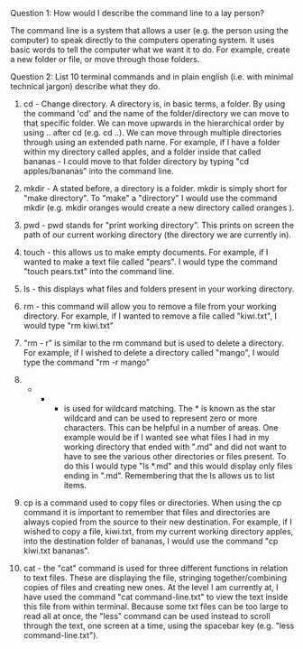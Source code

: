 Question 1: How would I describe the command line to a lay person?

The command line is a system that allows a user (e.g. the person using the computer) to speak directly to the computers operating system. It uses basic words to tell the computer what we want it to do. For example, create a new folder or file, or move through those folders.

Question 2: List 10 terminal commands and in plain english (i.e. with minimal technical jargon) describe what they do.

1. cd - Change directory. A directory is, in basic terms, a folder. By using the command 'cd' and the name of the folder/directory we can move to that specific folder. We can move upwards in the hierarchical order by using .. after cd (e.g. cd ..). We can move through multiple directories through using an extended path name. For example, if I have a folder within my directory called apples, and a folder inside that called bananas - I could move to that folder directory by typing "cd apples/bananas" into the command line.

2. mkdir - A stated before, a directory is a folder. mkdir is simply short for "make directory". To "make" a "directory" I would use the command mkdir <new-directory-name> (e.g. mkdir oranges would create a new directory called oranges ).

3. pwd - pwd stands for "print working directory". This prints on screen the path of our current working directory (the directory we are currently in).

4. touch - this allows us to make empty documents. For example, if I wanted to make a text file called "pears". I would type the command "touch pears.txt" into the command line.

5. ls - this displays what files and folders present in your working directory.

6. rm - this command will allow you to remove a file from your working directory. For example, if I wanted to remove a file called "kiwi.txt", I would type "rm kiwi.txt"

7. "rm - r" is similar to the rm command but is used to delete a directory. For example, if I wished to delete a directory called "mango", I would type the command "rm -r mango"

8. * - * is used for wildcard matching. The * is known as the star wildcard and can be used to represent zero or more characters. This can be helpful in a number of areas. One example would be if I wanted see what files I had in my working directory that ended with ".md" and did not want to have to see the various other directories or files present. To do this I would type "ls *.md" and this would display only files ending in ".md". Remembering that the ls allows us to list items.

9. cp is a command used to copy files or directories. When using the cp command it is important to remember that files and directories are always copied from the source to their new destination. For example, if I wished to copy a file, kiwi.txt, from my current working directory apples, into the destination folder of bananas, I would use the command "cp kiwi.txt bananas".

10. cat - the "cat" command is used for three different functions in relation to text files. These are displaying the file, stringing together/combining copies of files and creating new ones. At the level I am currently at, I have used the command "cat command-line.txt" to view the text inside this file from within terminal. Because some txt files can be too large to read all at once, the "less" command can be used instead to scroll through the text, one screen at a time, using the spacebar key (e.g. "less command-line.txt").
